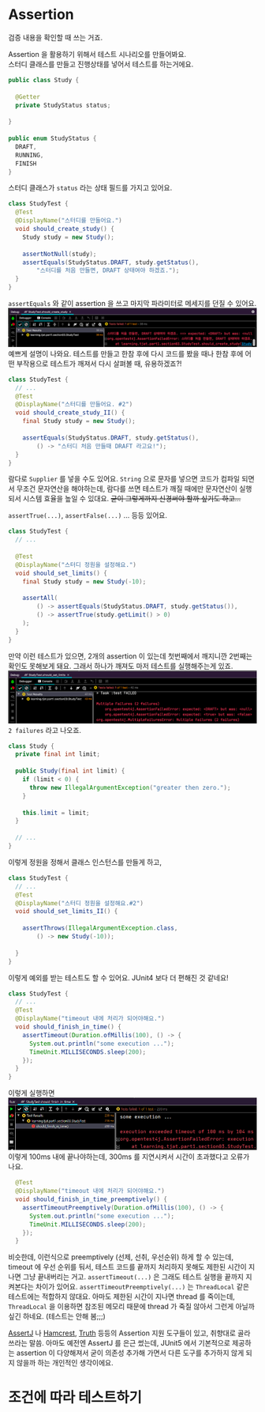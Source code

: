 # Assertion
검증 내용을 확인할 때 쓰는 거죠.

Assertion 을 활용하기 위해서 테스트 시나리오를 만들어봐요.  
스터디 클래스를 만들고 진행상태를 넣어서 테스트를 하는거에요.
```java
public class Study {
  
  @Getter
  private StudyStatus status;
  
}

public enum StudyStatus {
  DRAFT,
  RUNNING,
  FINISH
}
``` 

스터디 클래스가 `status` 라는 상태 필드를 가지고 있어요.

```java
class StudyTest {
  @Test
  @DisplayName("스터디를 만들어요.")
  void should_create_study() {
    Study study = new Study();

    assertNotNull(study);
    assertEquals(StudyStatus.DRAFT, study.getStatus(),
        "스터디를 처음 만들면, DRAFT 상태여야 하겠죠.");
  }
}
```
`assertEquals` 와 같이 assertion 을 쓰고 마지막 파라미터로 메세지를 던질 수 있어요.  
![](images/IMG04.png)  
예쁘게 설명이 나와요. 테스트를 만들고 한참 후에 다시 코드를 봤을 때나 한참 후에 어떤 부작용으로 테스트가 깨져서 다시 살펴볼 때, 유용하겠죠?!

```java
class StudyTest {
  // ...
  @Test
  @DisplayName("스터디를 만들어요. #2")
  void should_create_study_II() {
    final Study study = new Study();
    
    assertEquals(StudyStatus.DRAFT, study.getStatus(),
        () -> "스터디 처음 만들때 DRAFT 라고요!");
  }  
}
```
람다로 `Supplier` 를 넣을 수도 있어요.
`String` 으로 문자를 넣으면 코드가 컴파일 되면서 무조건 문자연산을 해야하는데, 람다를 쓰면 테스트가 깨질 때에만 문자연산이 실행되서 시스템 효율을 높일 수 있대요.
~~굳이 그렇게까지 신경써야 할까 싶기도 하고...~~

`assertTrue(...)`, `assertFalse(...)` ... 등등 있어요.

```java
class StudyTest {
  // ...

  @Test
  @DisplayName("스터디 정원을 설정해요.")
  void should_set_limits() {
    final Study study = new Study(-10);
    
    assertAll(
        () -> assertEquals(StudyStatus.DRAFT, study.getStatus()),
        () -> assertTrue(study.getLimit() > 0)
    );
  }
}
```
만약 이런 테스트가 있으면, 2개의 assertion 이 있는데 첫번째에서 깨지니깐 2번째는 확인도 못해보게 돼요.
그래서 하나가 깨져도 마저 테스트를 실행해주는게 있죠.  
![](images/IMG05.png)  
`2 failures` 라고 나오죠.

```java
class Study {
  private final int limit;
  
  public Study(final int limit) {
    if (limit < 0) {
      throw new IllegalArgumentException("greater then zero.");  
    }
    
    this.limit = limit;
  }

  // ...
}
```
이렇게 정원을 정해서 클래스 인스턴스를 만들게 하고,
```java
class StudyTest {
  // ...
  @Test
  @DisplayName("스터디 정원을 설정해요.#2")
  void should_set_limits_II() {
    
    assertThrows(IllegalArgumentException.class,
        () -> new Study(-10));
    
  }
}
```
이렇게 예외를 받는 테스트도 할 수 있어요. JUnit4 보다 더 편해진 것 같네요!

```java
class StudyTest {
  // ...
  @Test
  @DisplayName("timeout 내에 처리가 되어야해요.")
  void should_finish_in_time() {
    assertTimeout(Duration.ofMillis(100), () -> {
      System.out.println("some execution ...");
      TimeUnit.MILLISECONDS.sleep(200);
    });
  } 
}
```
이렇게 실행하면
![](images/IMG06.png)  
이렇게 100ms 내에 끝나야하는데, 300ms 를 지연시켜서 시간이 초과했다고 오류가 나요.
 
```java
  @Test
  @DisplayName("timeout 내에 처리가 되어야해요.")
  void should_finish_in_time_preemptively() {
    assertTimeoutPreemptively(Duration.ofMillis(100), () -> {
      System.out.println("some execution ...");
      TimeUnit.MILLISECONDS.sleep(200);
    });
  }
```
비슷한데, 이런식으로 preemptively (선제, 선취, 우선순위) 하게 할 수 있는데, timeout 에 우선 순위를 둬서,
테스트 코드를 끝까지 처리하지 못해도 제한된 시간이 지나면 그냥 끝내버리는 거고.
`assertTimeout(...)` 은 그래도 테스트 실행을 끝까지 지켜본다는 차이가 있어요. `assertTimeoutPreemptively(...)` 는 `ThreadLocal` 같은 테스트에는 적합하지 않대요.
아마도 제한된 시간이 지나면 thread 를 죽이는데, `ThreadLocal` 을 이용하면 참조된 메모리 때문에 thread 가 죽질 않아서 그런게 아닐까 싶긴 하네요.
(테스트는 안해 봄;;;)

[AssertJ](https://joel-costigliola.github.io/assertj/) 나 [Hamcrest](http://hamcrest.org/), [Truth](https://truth.dev/) 등등의 Assertion 지원 도구들이 있고, 취향대로 골라 쓰라는 말씀.
아마도 예전엔 AssertJ 를 은근 썼는데, JUnit5 에서 기본적으로 제공하는 assertion 이 다양해져서 굳이 의존성 추가해 가면서 다른 도구를 추가하지 않게 되지 않을까 하는 개인적인 생각이에요.


# 조건에 따라 테스트하기

